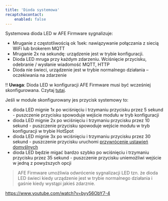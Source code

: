```yaml
---
title: 'Dioda systemowa'
recaptchacontact:
    enabled: false
---
```


Systemowa dioda LED w AFE Firmware sygnalizuje:
* Mruganie z częstotliwością ok 1sek: nawiązywanie połączania z siecią WiFi lub brokerem MQTT
* Mruganie 2x na sekundę: urządzenie jest w trybie konfiguracji.
* Dioda LED mruga przy każdym zdarzeniu. Wciśnięcie przycisku, odebranie / wysłanie wiadomość MQTT, HTTP
* Dioda nie świeci, urządzenie jest w trybie normalnego działania – oczekiwania na zdarzenie

!! **Uwaga**:  Dioda LED w konfiguracji AFE Firmware musi być wcześniej skonfigurowana. Czytaj [tutaj](/konfiguracja/konfiguracja-diody-led).

Jeśli w module skonfigurowany jes przycisk systemowy to:
* dioda LED mignie 1x po wciśnięciu i trzymaniu przycisku przez 5 sekund - puszczenie przycisku spowoduje wejście modułu w tryb konfiguracji
* dioda LED mignie 2x po wciśnięciu i trzymaniu przycisku przez 10 sekund - puszczenie przycisku spowoduje wejście modułu w tryb konfiguracji w trybie HotSpot
* dioda LED mignie 3x po wciśnięciu i trzymaniu przycisku przez 30 sekund - puszczenie przycisku uruchomi [przywrócenie ustawień domyślnych](/funkcje/przywracanie-ustawien-poczatkowych)
* dioda LED będzie migać bardzo szybko po wciśnięciu i trzymaniu przycisku przez 35 sekund - puszczenie przycisku uniemożliwi wejście w jedną z powyższych opcji

> AFE Firmware umożliwia odwrócenie sygnalizacji LED tzn. że dioda LED świeci kiedy urządzenie jest w trybie normalnego działania i gaśnie kiedy wystąpi jakieś zdarznie.

https://www.youtube.com/watch?v=byy56ObY7-4

